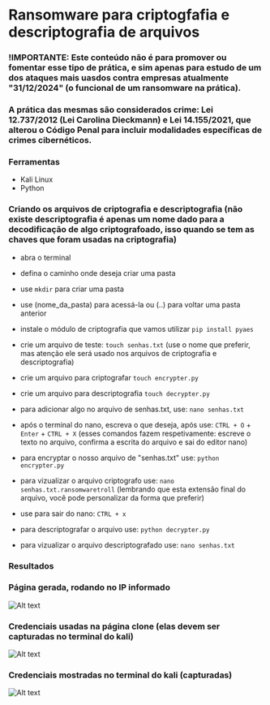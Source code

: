# Ransomware para criptogfafia e descriptografia de arquivos

### !IMPORTANTE: Este conteúdo não é para promover ou fomentar esse tipo de prática, e sim apenas para estudo de um dos ataques mais uasdos contra empresas atualmente "31/12/2024" (o funcional de um ransomware na prática).
### A prática das mesmas são considerados crime: Lei 12.737/2012 (Lei Carolina Dieckmann) e Lei 14.155/2021, que alterou o Código Penal para incluir modalidades específicas de crimes cibernéticos.

### Ferramentas

- Kali Linux
- Python

### Criando os arquivos de criptografia e descriptografia (não existe descriptografia é apenas um nome dado para a decodificação de algo criptografoado, isso quando se tem as chaves que foram usadas na criptografia)

- abra o terminal
- defina o caminho onde deseja criar uma pasta
- use `mkdir` para criar uma pasta
- use (nome_da_pasta) para acessá-la ou (..) para voltar uma pasta anterior

- instale o módulo de criptografia que vamos utilizar `pip install pyaes`
- crie um arquivo de teste: `touch senhas.txt` (use o nome que preferir, mas atenção ele será usado nos arquivos de criptografia e descriptografia)
- crie um arquivo para criptografar `touch encrypter.py`
- crie um arquivo para descriptografia `touch decrypter.py`

- para adicionar algo no arquivo de senhas.txt, use: `nano senhas.txt`
- após o terminal do nano, escreva o que deseja, após use: `CTRL + O` + `Enter` + `CTRL + X` (esses comandos fazem respetivamente: escreve o texto no arquivo, confirma a escrita do arquivo e sai do editor nano)

- para encryptar o nosso arquivo de "senhas.txt" use: `python encrypter.py`
- para vizualizar o arquivo criptografo use: `nano senhas.txt.ransomwaretroll` (lembrando que esta extensão final do arquivo, você pode personalizar da forma que preferir)
- use para sair do nano: `CTRL + x`
- para descriptografar o arquivo use: `python decrypter.py`
- para vizualizar o arquivo descriptografado use: `nano senhas.txt`


### Resultados

### Página gerada, rodando no IP informado

![Alt text](./pagina-clone2.png "página clone (instagram)")

### Credenciais usadas na página clone (elas devem ser capturadas no terminal do kali)

![Alt text](./entrada-senha.png "inserção das credenciais")

### Credenciais mostradas no terminal do kali (capturadas)

![Alt text](./capture-credenciais.png "captura das credenciais")
